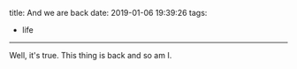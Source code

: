 title: And we are back
date: 2019-01-06 19:39:26
tags:
- life
---
Well, it's true. This thing is back and so am I.
